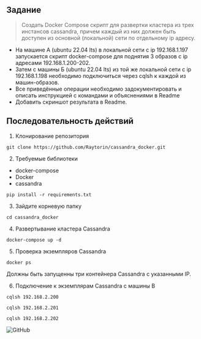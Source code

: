 ## Задание

>Создать Docker Compose скрипт для развертки кластера из трех инстансов cassandra, причем каждый из них должен быть доступен из основной (локальной) сети по отдельному ip адресу.
- На машине А (ubuntu 22.04 lts) в локальной сети с ip 192.168.1.197 запускается скрипт docker-compose для поднятия 3 образов с ip адресами 192.168.1.200-202.
- Затем с машины Б (ubuntu 22.04 lts) из той же локальной сети с ip 192.168.1.198 необходимо подключиться через cqlsh к каждой из машин-образов. 
- Все приведённые операции необходимо задокументировать и описать инструкцией с командами и объяснениями в Readme 
- Добавить скриншот результата в Readme.

## Последовательность действий

1. Клонирование репозитория
```
git clone https://github.com/Raytorin/cassandra_docker.git
```

2. Требуемые библиотеки
- docker-compose
- Docker
- cassandra

```
pip install -r requirements.txt
```

3. Зайдите корневую папку 
```
cd cassandra_docker
```

4. Развертывание кластера Cassandra
```
docker-compose up -d
```

5. Проверка экземпляров Cassandra
```
docker ps
```
Должны быть запущенны три контейнера Cassandra с указанными IP.

6. Подключение к экземплярам Cassandra с машины B
```
cqlsh 192.168.2.200

cqlsh 192.168.2.201

cqlsh 192.168.2.202
```

![GitHub](https://img.shields.io/github/license/Raytorin/cassandra_docker)